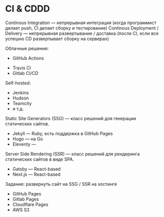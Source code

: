 # CI & CDDD

Continous Integration — непрерывная интеграция (когда программист делает push, CI делает сборку и тестирование)
Continous Deployment / Delivery — непрерывная развертывание / доставка (после CI, если все успешно CD развертывает сборку на серверах)

Облачные решения:

+ GitHub Actions
- Travis CI
- Gitlab CI/CD

Self-hosted:

- Jenkins
- Hudson
- Teamcity
- и т.д.

Static Site Generators (SSG) — класс решений для генерации статических сайтов.

- Jekyll — Ruby, есть поддержка в GitHub Pages
- Hugo — на Go
- Eleventy — 

Server Side Rendering (SSR) — класс решений для рендеринга статических сайтов в виде SPA.

- Gatsby — React-based
- Next.js — React-based

Задание: развернуть сайт на SSG / SSR на хостинге

- GitHub Pages
- Gitlab Pages
- Cloudflare Pages
- AWS S3
